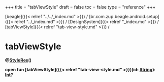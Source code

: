 +++
title = "tabViewStyle"
draft = false
toc = false
type = "reference"
+++

[beagle]({{< relref "../../_index.md" >}}) / [br.com.zup.beagle.android.setup]({{< relref "../_index.md" >}}) / [DesignSystem]({{< relref "_index.md" >}}) / [tabViewStyle]({{< relref "tab-view-style.md" >}}) / 



# tabViewStyle  
  
<b><b>@[StyleRes](https://developer.android.com/reference/kotlin/androidx/annotation/StyleRes.html)()  
  
open fun [tabViewStyle]({{< relref "tab-view-style.md" >}})(id: [String](https://kotlinlang.org/api/latest/jvm/stdlib/kotlin/-string/index.html)): [Int](https://kotlinlang.org/api/latest/jvm/stdlib/kotlin/-int/index.html)?</b></b>  



